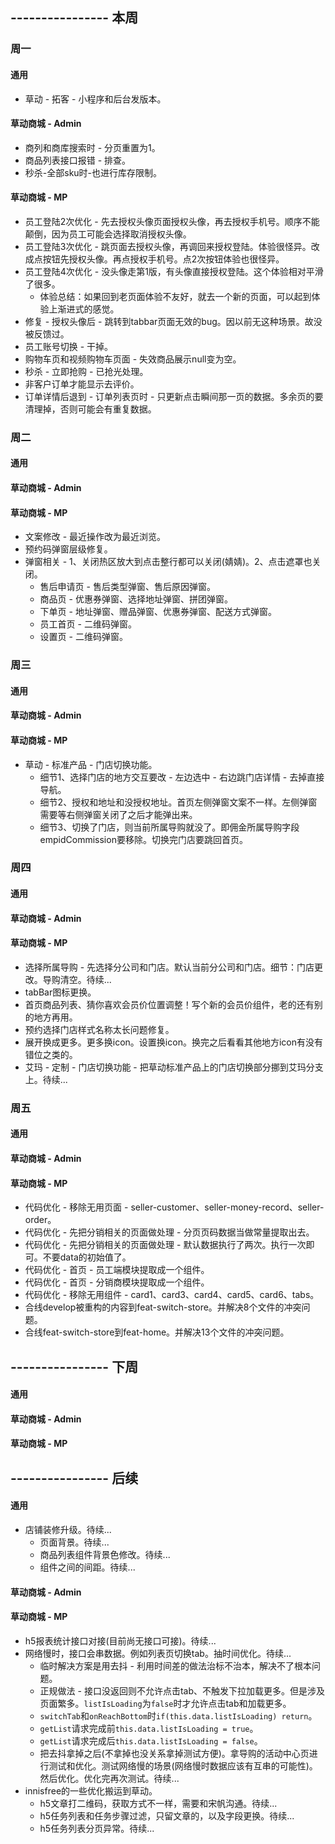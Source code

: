 ## ---------------- 本周

### 周一
#### 通用
* 草动 - 拓客 - 小程序和后台发版本。
#### 草动商城 - Admin
* 商列和商库搜索时 - 分页重置为1。
* 商品列表接口报错 - 排查。
* 秒杀-全部sku时-也进行库存限制。
#### 草动商城 - MP
* 员工登陆2次优化 - 先去授权头像页面授权头像，再去授权手机号。顺序不能颠倒，因为员工可能会选择取消授权头像。
* 员工登陆3次优化 - 跳页面去授权头像，再调回来授权登陆。体验很怪异。改成点按钮先授权头像。再点授权手机号。点2次按钮体验也很怪异。
* 员工登陆4次优化 - 没头像走第1版，有头像直接授权登陆。这个体验相对平滑了很多。
  - 体验总结：如果回到老页面体验不友好，就去一个新的页面，可以起到体验上渐进式的感觉。
* 修复 - 授权头像后 - 跳转到tabbar页面无效的bug。因以前无这种场景。故没被反馈过。
* 员工账号切换 - 干掉。
* 购物车页和视频购物车页面 - 失效商品展示null变为空。
* 秒杀 - 立即抢购 - 已抢光处理。
* 非客户订单才能显示去评价。
* 订单详情后退到 - 订单列表页时 - 只更新点击瞬间那一页的数据。多余页的要清理掉，否则可能会有重复数据。

### 周二
#### 通用
#### 草动商城 - Admin
#### 草动商城 - MP
* 文案修改 - 最近操作改为最近浏览。
* 预约码弹窗层级修复。
* 弹窗相关 - 1、关闭热区放大到点击整行都可以关闭(婧婧)。2、点击遮罩也关闭。
  - 售后申请页 - 售后类型弹窗、售后原因弹窗。
  - 商品页 - 优惠券弹窗、选择地址弹窗、拼团弹窗。
  - 下单页 - 地址弹窗、赠品弹窗、优惠券弹窗、配送方式弹窗。
  - 员工首页 - 二维码弹窗。
  - 设置页 - 二维码弹窗。

### 周三
#### 通用
#### 草动商城 - Admin
#### 草动商城 - MP
* 草动 - 标准产品 - 门店切换功能。
  - 细节1、选择门店的地方交互要改 - 左边选中 - 右边跳门店详情 - 去掉直接导航。
  - 细节2、授权和地址和没授权地址。首页左侧弹窗文案不一样。左侧弹窗需要等右侧弹窗关闭了之后才能弹出来。
  - 细节3、切换了门店，则当前所属导购就没了。即佣金所属导购字段empidCommission要移除。切换完门店要跳回首页。

### 周四
#### 通用
#### 草动商城 - Admin
#### 草动商城 - MP
* 选择所属导购 - 先选择分公司和门店。默认当前分公司和门店。细节：门店更改。导购清空。待续...
* tabBar图标更换。
* 首页商品列表、猜你喜欢会员价位置调整！写个新的会员价组件，老的还有别的地方再用。
* 预约选择门店样式名称太长问题修复。
* 展开换成更多。更多换icon。设置换icon。换完之后看看其他地方icon有没有错位之类的。
* 艾玛 - 定制 - 门店切换功能 - 把草动标准产品上的门店切换部分挪到艾玛分支上。待续...

### 周五
#### 通用
#### 草动商城 - Admin
#### 草动商城 - MP
* 代码优化 - 移除无用页面 - seller-customer、seller-money-record、seller-order。
* 代码优化 - 先把分销相关的页面做处理 - 分页页码数据当做常量提取出去。
* 代码优化 - 先把分销相关的页面做处理 - 默认数据执行了两次。执行一次即可。不要data的初始值了。
* 代码优化 - 首页 - 员工端模块提取成一个组件。
* 代码优化 - 首页 - 分销商模块提取成一个组件。
* 代码优化 - 移除无用组件 - card1、card3、card4、card5、card6、tabs。
* 合线develop被重构的内容到feat-switch-store。并解决8个文件的冲突问题。
* 合线feat-switch-store到feat-home。并解决13个文件的冲突问题。

## ---------------- 下周
#### 通用
#### 草动商城 - Admin
#### 草动商城 - MP

## ---------------- 后续
#### 通用
* 店铺装修升级。待续...
  - 页面背景。待续...
  - 商品列表组件背景色修改。待续...
  - 组件之间的间距。待续...
#### 草动商城 - Admin
#### 草动商城 - MP
* h5报表统计接口对接(目前尚无接口可接)。待续...
* 网络慢时，接口会串数据。例如列表页切换tab。抽时间优化。待续...
  - 临时解决方案是用去抖 - 利用时间差的做法治标不治本，解决不了根本问题。
  - 正规做法 - 接口没返回则不允许点击tab、不触发下拉加载更多。但是涉及页面繁多。`listIsLoading`为`false`时才允许点击tab和加载更多。
  - `switchTab`和`onReachBottom`时`if(this.data.listIsLoading) return`。
  - `getList`请求完成前`this.data.listIsLoading = true`。
  - `getList`请求完成后`this.data.listIsLoading = false`。
  - 把去抖拿掉之后(不拿掉也没关系拿掉测试方便)。拿导购的活动中心页进行测试和优化。测试网络慢的场景(网络慢时数据应该有互串的可能性)。然后优化。优化完再次测试。待续...
* innisfree的一些优化搬运到草动。
  - h5文章打二维码，获取方式不一样，需要和宋帆沟通。待续...
  - h5任务列表和任务步骤过滤，只留文章的，以及字段更换。待续...
  - h5任务列表分页异常。待续...
